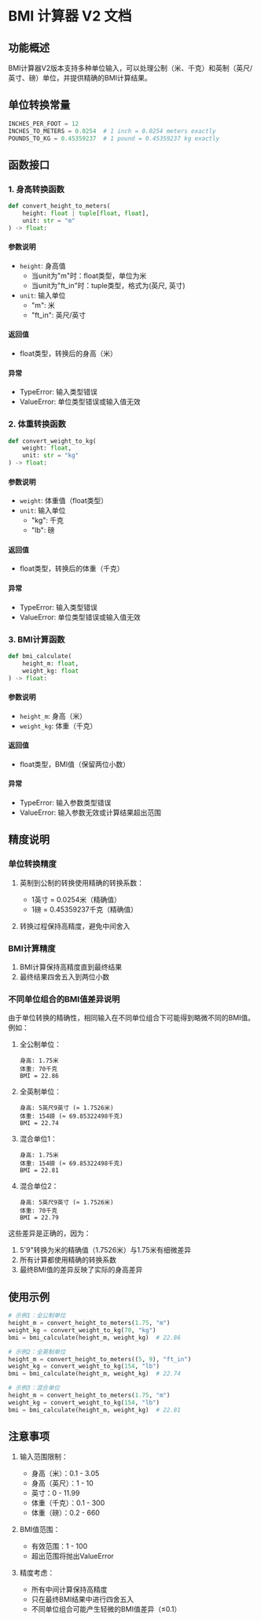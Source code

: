 # BMI 计算器 V2 文档

## 功能概述

BMI计算器V2版本支持多种单位输入，可以处理公制（米、千克）和英制（英尺/英寸、磅）单位，并提供精确的BMI计算结果。

## 单位转换常量

```python
INCHES_PER_FOOT = 12
INCHES_TO_METERS = 0.0254  # 1 inch = 0.0254 meters exactly
POUNDS_TO_KG = 0.45359237  # 1 pound = 0.45359237 kg exactly
```

## 函数接口

### 1. 身高转换函数

```python
def convert_height_to_meters(
    height: float | tuple[float, float],
    unit: str = "m"
) -> float:
```

#### 参数说明
- `height`: 身高值
  - 当unit为"m"时：float类型，单位为米
  - 当unit为"ft_in"时：tuple类型，格式为(英尺, 英寸)
- `unit`: 输入单位
  - "m": 米
  - "ft_in": 英尺/英寸

#### 返回值
- float类型，转换后的身高（米）

#### 异常
- TypeError: 输入类型错误
- ValueError: 单位类型错误或输入值无效

### 2. 体重转换函数

```python
def convert_weight_to_kg(
    weight: float,
    unit: str = "kg"
) -> float:
```

#### 参数说明
- `weight`: 体重值（float类型）
- `unit`: 输入单位
  - "kg": 千克
  - "lb": 磅

#### 返回值
- float类型，转换后的体重（千克）

#### 异常
- TypeError: 输入类型错误
- ValueError: 单位类型错误或输入值无效

### 3. BMI计算函数

```python
def bmi_calculate(
    height_m: float,
    weight_kg: float
) -> float:
```

#### 参数说明
- `height_m`: 身高（米）
- `weight_kg`: 体重（千克）

#### 返回值
- float类型，BMI值（保留两位小数）

#### 异常
- TypeError: 输入参数类型错误
- ValueError: 输入参数无效或计算结果超出范围

## 精度说明

### 单位转换精度

1. 英制到公制的转换使用精确的转换系数：
   - 1英寸 = 0.0254米（精确值）
   - 1磅 = 0.45359237千克（精确值）

2. 转换过程保持高精度，避免中间舍入

### BMI计算精度

1. BMI计算保持高精度直到最终结果
2. 最终结果四舍五入到两位小数

### 不同单位组合的BMI值差异说明

由于单位转换的精确性，相同输入在不同单位组合下可能得到略微不同的BMI值。例如：

1. 全公制单位：
   ```
   身高: 1.75米
   体重: 70千克
   BMI = 22.86
   ```

2. 全英制单位：
   ```
   身高: 5英尺9英寸 (≈ 1.7526米)
   体重: 154磅 (≈ 69.85322498千克)
   BMI = 22.74
   ```

3. 混合单位1：
   ```
   身高: 1.75米
   体重: 154磅 (≈ 69.85322498千克)
   BMI = 22.81
   ```

4. 混合单位2：
   ```
   身高: 5英尺9英寸 (≈ 1.7526米)
   体重: 70千克
   BMI = 22.79
   ```

这些差异是正确的，因为：
1. 5'9"转换为米的精确值（1.7526米）与1.75米有细微差异
2. 所有计算都使用精确的转换系数
3. 最终BMI值的差异反映了实际的身高差异

## 使用示例

```python
# 示例1：全公制单位
height_m = convert_height_to_meters(1.75, "m")
weight_kg = convert_weight_to_kg(70, "kg")
bmi = bmi_calculate(height_m, weight_kg)  # 22.86

# 示例2：全英制单位
height_m = convert_height_to_meters((5, 9), "ft_in")
weight_kg = convert_weight_to_kg(154, "lb")
bmi = bmi_calculate(height_m, weight_kg)  # 22.74

# 示例3：混合单位
height_m = convert_height_to_meters(1.75, "m")
weight_kg = convert_weight_to_kg(154, "lb")
bmi = bmi_calculate(height_m, weight_kg)  # 22.81
```

## 注意事项

1. 输入范围限制：
   - 身高（米）：0.1 - 3.05
   - 身高（英尺）：1 - 10
   - 英寸：0 - 11.99
   - 体重（千克）：0.1 - 300
   - 体重（磅）：0.2 - 660

2. BMI值范围：
   - 有效范围：1 - 100
   - 超出范围将抛出ValueError

3. 精度考虑：
   - 所有中间计算保持高精度
   - 只在最终BMI结果中进行四舍五入
   - 不同单位组合可能产生轻微的BMI值差异（≤0.1） 